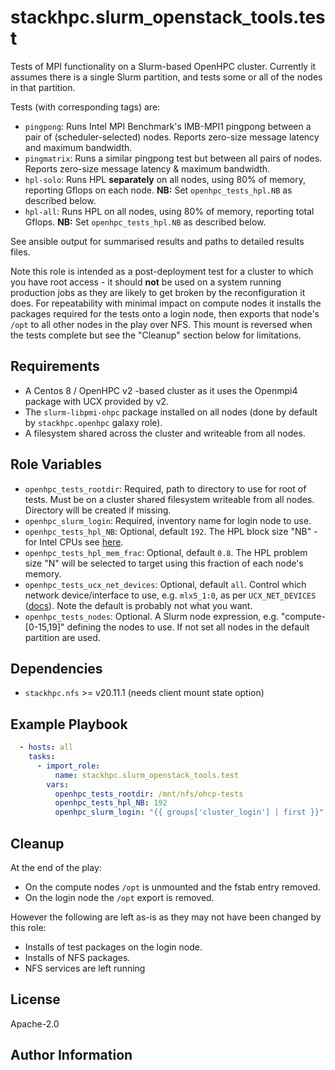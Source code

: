stackhpc.slurm_openstack_tools.test
=========

Tests of MPI functionality on a Slurm-based OpenHPC cluster. Currently it assumes there is a single Slurm partition, and tests some or all of the nodes in that partition.

Tests (with corresponding tags) are:
- `pingpong`: Runs Intel MPI Benchmark's IMB-MPI1 pingpong between a pair of (scheduler-selected) nodes. Reports zero-size message latency and maximum bandwidth.
- `pingmatrix`: Runs a similar pingpong test but between all pairs of nodes. Reports zero-size message latency & maximum bandwidth.
- `hpl-solo`: Runs HPL **separately** on all nodes, using 80% of memory, reporting Gflops on each node. **NB:** Set `openhpc_tests_hpl.NB` as described below.
- `hpl-all`: Runs HPL on all nodes, using 80% of memory, reporting total Gflops. **NB:** Set `openhpc_tests_hpl.NB` as described below.

See ansible output for summarised results and paths to detailed results files.

Note this role is intended as a post-deployment test for a cluster to which you have root access - it should **not** be used on a system running production jobs as they are likely to get broken by the reconfiguration it does. For repeatability with minimal impact on compute nodes it installs the packages required for the tests onto a login node, then exports that node's `/opt` to all other nodes in the play over NFS. This mount is reversed when the tests complete but see the "Cleanup" section below for limitations.

Requirements
------------

- A Centos 8 / OpenHPC v2 -based cluster as it uses the Openmpi4 package with UCX provided by v2.
- The `slurm-libpmi-ohpc` package installed on all nodes (done by default by `stackhpc.openhpc` galaxy role).
- A filesystem shared across the cluster and writeable from all nodes.

Role Variables
--------------

- `openhpc_tests_rootdir`: Required, path to directory to use for root of tests. Must be on a cluster shared filesystem writeable from all nodes. Directory will be created if missing.
- `openhpc_slurm_login`: Required, inventory name for login node to use.
- `openhpc_tests_hpl_NB`: Optional, default `192`. The HPL block size "NB" - for Intel CPUs see [here](https://software.intel.com/content/www/us/en/develop/documentation/mkl-linux-developer-guide/top/intel-math-kernel-library-benchmarks/intel-distribution-for-linpack-benchmark/configuring-parameters.html).
- `openhpc_tests_hpl_mem_frac`: Optional, default `0.8`. The HPL problem size "N" will be selected to target using this fraction of each node's memory.
- `openhpc_tests_ucx_net_devices`: Optional, default `all`. Control which network device/interface to use, e.g. `mlx5_1:0`, as per `UCX_NET_DEVICES` ([docs](https://github.com/openucx/ucx/wiki/UCX-environment-parameters#setting-the-devices-to-use)). Note the default is probably not what you want.
- `openhpc_tests_nodes`: Optional. A Slurm node expression, e.g. "compute-[0-15,19]" defining the nodes to use. If not set all nodes in the default partition are used.

Dependencies
------------

- `stackhpc.nfs` >= v20.11.1 (needs client mount state option)

Example Playbook
----------------

```yaml
  - hosts: all
    tasks:
      - import_role:
          name: stackhpc.slurm_openstack_tools.test
        vars:
          openhpc_tests_rootdir: /mnt/nfs/ohcp-tests
          openhpc_tests_hpl_NB: 192
          openhpc_slurm_login: "{{ groups['cluster_login'] | first }}"
```

Cleanup
-------
At the end of the play:
- On the compute nodes `/opt` is unmounted and the fstab entry removed.
- On the login node the `/opt` export is removed.

However the following are left as-is as they may not have been changed by this role:
- Installs of test packages on the login node.
- Installs of NFS packages.
- NFS services are left running

License
-------

Apache-2.0


Author Information
------------------

